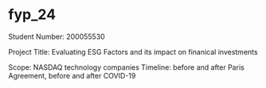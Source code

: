 # fyp_24

Student Number: 200055530

Project Title: Evaluating ESG Factors and its impact on finanical investments

Scope: NASDAQ technology companies
Timeline: before and after Paris Agreement, before and after COVID-19

